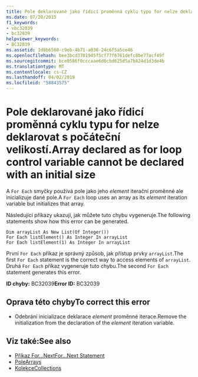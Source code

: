 ```yaml
---
title: Pole deklarované jako řídicí proměnná cyklu typu for nelze deklarovat s počáteční velikostí.
ms.date: 07/20/2015
f1_keywords:
- vbc32039
- bc32039
helpviewer_keywords:
- BC32039
ms.assetid: 1d8b6560-c9eb-4b71-a038-24c6f5a5ce46
ms.openlocfilehash: bee3bcd3701945f5cf77f6761defc8be77acf49f
ms.sourcegitcommit: bce0586f0cccaae6d6cbd625d5a7b824d1d3de4b
ms.translationtype: MT
ms.contentlocale: cs-CZ
ms.lasthandoff: 04/02/2019
ms.locfileid: "58843575"
---
```

# <a name="array-declared-as-for-loop-control-variable-cannot-be-declared-with-an-initial-size"></a><span data-ttu-id="a36e0-102">Pole deklarované jako řídicí proměnná cyklu typu for nelze deklarovat s počáteční velikostí.</span><span class="sxs-lookup"><span data-stu-id="a36e0-102">Array declared as for loop control variable cannot be declared with an initial size</span></span>
<span data-ttu-id="a36e0-103">A `For Each` smyčky používá pole jako jeho *element* iterační proměnné ale inicializuje dané pole.</span><span class="sxs-lookup"><span data-stu-id="a36e0-103">A `For Each` loop uses an array as its *element* iteration variable but initializes that array.</span></span>  
  
 <span data-ttu-id="a36e0-104">Následující příkazy ukazují, jak můžete tuto chybu vygeneruje.</span><span class="sxs-lookup"><span data-stu-id="a36e0-104">The following statements show how this error can be generated.</span></span>  
  
```  
Dim arrayList As New List(Of Integer())  
For Each listElement() As Integer In arrayList  
For Each listElement(1) As Integer In arrayList  
```  
  
 <span data-ttu-id="a36e0-105">První `For Each` příkaz je správný způsob, jak přístup prvky `arrayList`.</span><span class="sxs-lookup"><span data-stu-id="a36e0-105">The first `For Each` statement is the correct way to access elements of `arrayList`.</span></span> <span data-ttu-id="a36e0-106">Druhá `For Each` příkaz vygeneruje tuto chybu.</span><span class="sxs-lookup"><span data-stu-id="a36e0-106">The second `For Each` statement generates this error.</span></span>  
  
 <span data-ttu-id="a36e0-107">**ID chyby:** BC32039</span><span class="sxs-lookup"><span data-stu-id="a36e0-107">**Error ID:** BC32039</span></span>  
  
## <a name="to-correct-this-error"></a><span data-ttu-id="a36e0-108">Oprava této chyby</span><span class="sxs-lookup"><span data-stu-id="a36e0-108">To correct this error</span></span>  
  
-   <span data-ttu-id="a36e0-109">Odebrání inicializace deklarace *element* proměnné iterace.</span><span class="sxs-lookup"><span data-stu-id="a36e0-109">Remove the initialization from the declaration of the *element* iteration variable.</span></span>  
  
## <a name="see-also"></a><span data-ttu-id="a36e0-110">Viz také:</span><span class="sxs-lookup"><span data-stu-id="a36e0-110">See also</span></span>

- [<span data-ttu-id="a36e0-111">Příkaz For...Next</span><span class="sxs-lookup"><span data-stu-id="a36e0-111">For...Next Statement</span></span>](../../../visual-basic/language-reference/statements/for-next-statement.md)
- [<span data-ttu-id="a36e0-112">Pole</span><span class="sxs-lookup"><span data-stu-id="a36e0-112">Arrays</span></span>](../../../visual-basic/programming-guide/language-features/arrays/index.md)
- [<span data-ttu-id="a36e0-113">Kolekce</span><span class="sxs-lookup"><span data-stu-id="a36e0-113">Collections</span></span>](../../../standard/collections/index.md)
